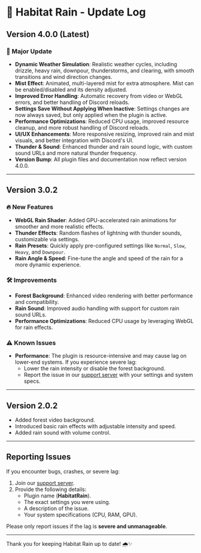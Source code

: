 # 🌟 Habitat Rain - Update Log

## Version 4.0.0 (Latest)

### 🚀 Major Update
- **Dynamic Weather Simulation**: Realistic weather cycles, including drizzle, heavy rain, downpour, thunderstorms, and clearing, with smooth transitions and wind direction changes.
- **Mist Effect**: Animated, multi-layered mist for extra atmosphere. Mist can be enabled/disabled and its density adjusted.
- **Improved Error Handling**: Automatic recovery from video or WebGL errors, and better handling of Discord reloads.
- **Settings Save Without Applying When Inactive**: Settings changes are now always saved, but only applied when the plugin is active.
- **Performance Optimizations**: Reduced CPU usage, improved resource cleanup, and more robust handling of Discord reloads.
- **UI/UX Enhancements**: More responsive resizing, improved rain and mist visuals, and better integration with Discord's UI.
- **Thunder & Sound**: Enhanced thunder and rain sound logic, with custom sound URLs and more natural thunder frequency.
- **Version Bump**: All plugin files and documentation now reflect version 4.0.0.

---

## Version 3.0.2

### 🔥 New Features
- **WebGL Rain Shader**: Added GPU-accelerated rain animations for smoother and more realistic effects.
- **Thunder Effects**: Random flashes of lightning with thunder sounds, customizable via settings.
- **Rain Presets**: Quickly apply pre-configured settings like `Normal`, `Slow`, `Heavy`, and `Downpour`.
- **Rain Angle & Speed**: Fine-tune the angle and speed of the rain for a more dynamic experience.

### 🛠️ Improvements
- **Forest Background**: Enhanced video rendering with better performance and compatibility.
- **Rain Sound**: Improved audio handling with support for custom rain sound URLs.
- **Performance Optimizations**: Reduced CPU usage by leveraging WebGL for rain effects.

### ⚠️ Known Issues
- **Performance**: The plugin is resource-intensive and may cause lag on lower-end systems. If you experience severe lag:
  - Lower the rain intensity or disable the forest background.
  - Report the issue in our [support server](https://discord.gg/5k6K3Vuf8y) with your settings and system specs.

---

## Version 2.0.2

- Added forest video background.
- Introduced basic rain effects with adjustable intensity and speed.
- Added rain sound with volume control.

---

## Reporting Issues

If you encounter bugs, crashes, or severe lag:
1. Join our [support server](https://discord.gg/5k6K3Vuf8y).
2. Provide the following details:
   - Plugin name (**HabitatRain**).
   - The exact settings you were using.
   - A description of the issue.
   - Your system specifications (CPU, RAM, GPU).

Please only report issues if the lag is **severe and unmanageable**.

---

Thank you for keeping Habitat Rain up to date! 🌧️✨
